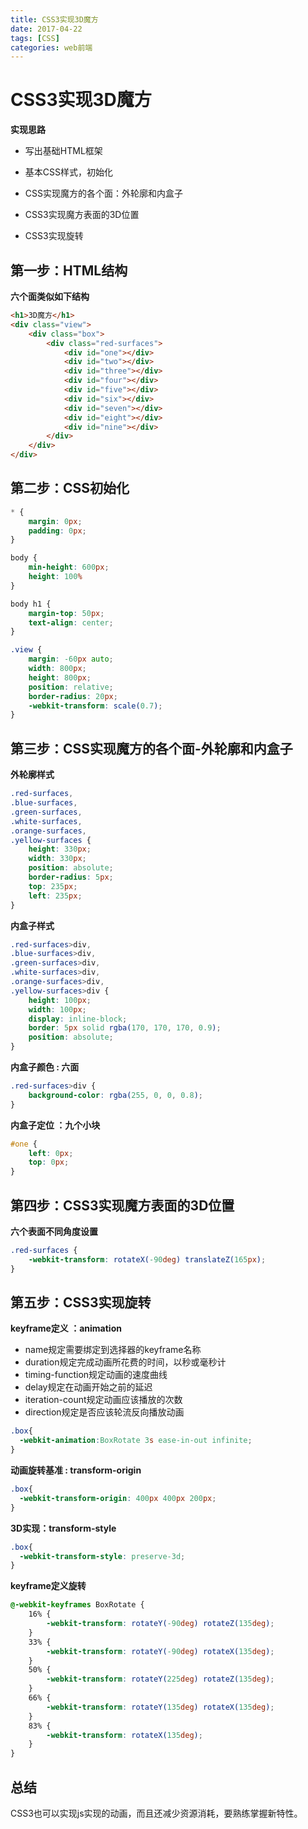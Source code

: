 ```yaml
---
title: CSS3实现3D魔方
date: 2017-04-22
tags: [CSS]
categories: web前端
---
```


# CSS3实现3D魔方

**实现思路**

- 写出基础HTML框架

- 基本CSS样式，初始化

- CSS实现魔方的各个面：外轮廓和内盒子

- CSS3实现魔方表面的3D位置

- CSS3实现旋转

<!-- more-->



## 第一步：HTML结构

**六个面类似如下结构**

```html
<h1>3D魔方</h1>
<div class="view">
    <div class="box">
        <div class="red-surfaces">
            <div id="one"></div>
            <div id="two"></div>
            <div id="three"></div>
            <div id="four"></div>
            <div id="five"></div>
            <div id="six"></div>
            <div id="seven"></div>
            <div id="eight"></div>
            <div id="nine"></div>
        </div>
    </div>
</div>
```



## 第二步：CSS初始化

```css
* {
    margin: 0px;
    padding: 0px;
}

body {
    min-height: 600px;
    height: 100%
}

body h1 {
    margin-top: 50px;
    text-align: center;
}

.view {
    margin: -60px auto;
    width: 800px;
    height: 800px;
    position: relative;
    border-radius: 20px;
    -webkit-transform: scale(0.7);
}
```



## 第三步：CSS实现魔方的各个面-外轮廓和内盒子

**外轮廓样式**

```css
.red-surfaces,
.blue-surfaces,
.green-surfaces,
.white-surfaces,
.orange-surfaces,
.yellow-surfaces {
    height: 330px;
    width: 330px;
    position: absolute;
    border-radius: 5px;
    top: 235px;
    left: 235px;
}
```

**内盒子样式**

```css
.red-surfaces>div,
.blue-surfaces>div,
.green-surfaces>div,
.white-surfaces>div,
.orange-surfaces>div,
.yellow-surfaces>div {
    height: 100px;
    width: 100px;
    display: inline-block;
    border: 5px solid rgba(170, 170, 170, 0.9);
    position: absolute;
}
```

**内盒子颜色 : 六面**

```css
.red-surfaces>div {
    background-color: rgba(255, 0, 0, 0.8);
}
```

**内盒子定位 ：九个小块**

```css
#one {
    left: 0px;
    top: 0px;
}
```



## 第四步：CSS3实现魔方表面的3D位置

**六个表面不同角度设置**

```css
.red-surfaces {
    -webkit-transform: rotateX(-90deg) translateZ(165px);
}
```



## 第五步：CSS3实现旋转

**keyframe定义 ：animation**

- name规定需要绑定到选择器的keyframe名称
- duration规定完成动画所花费的时间，以秒或毫秒计
- timing-function规定动画的速度曲线
- delay规定在动画开始之前的延迟
- iteration-count规定动画应该播放的次数
- direction规定是否应该轮流反向播放动画

```css
.box{
  -webkit-animation:BoxRotate 3s ease-in-out infinite;
}
```



**动画旋转基准 : transform-origin**

```css
.box{
  -webkit-transform-origin: 400px 400px 200px;
}
```



**3D实现：transform-style**

```css
.box{
  -webkit-transform-style: preserve-3d;
}
```



**keyframe定义旋转**

```css
@-webkit-keyframes BoxRotate {
    16% {
        -webkit-transform: rotateY(-90deg) rotateZ(135deg);
    }
    33% {
        -webkit-transform: rotateY(-90deg) rotateX(135deg);
    }
    50% {
        -webkit-transform: rotateY(225deg) rotateZ(135deg);
    }
    66% {
        -webkit-transform: rotateY(135deg) rotateX(135deg);
    }
    83% {
        -webkit-transform: rotateX(135deg);
    }
}
```



## 总结

CSS3也可以实现js实现的动画，而且还减少资源消耗，要熟练掌握新特性。
